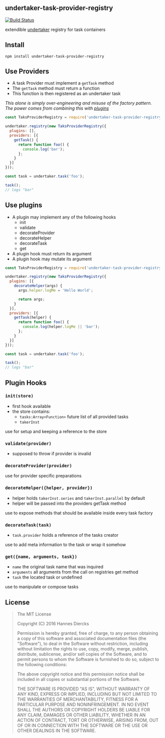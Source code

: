undertaker-task-provider-registry
---------------------------------

[![Build Status](https://img.shields.io/travis/Xiphe/undertaker-task-provider-registry/master.svg?style=flat-square)](https://travis-ci.org/Xiphe/undertaker-task-provider-registry)

extendible [undertaker](https://github.com/gulpjs/undertaker) registry for task containers


Install
-------

`npm install undertaker-task-provider-registry`


Use Providers
-------------

 - A task Provider must implement a `getTask` method
 - The `getTask` method must return a function
 - This function is then registered as an undertaker task

_This alone is simply over-engineering and misuse of the factory pattern.
The power comes from combining this with [plugins](#use-plugins)_

```js
const TaksProviderRegistry = require('undertaker-task-provider-registry');

undertaker.registry(new TaksProviderRegistry({
  plugins: [],
  providers: [{
    getTask() {
      return function foo() {
        console.log('bar');
      };
    }
  }]
}));

const task = undertaker.task('foo');

task();
// logs "bar"
```


Use plugins
-----------

 - A plugin may implement any of the following hooks
   - init
   - validate
   - decorateProvider
   - decorateHelper
   - decorateTask
   - get
 - A plugin hook must return its argument
 - A plugin hook may mutate its argument

```js
const TaksProviderRegistry = require('undertaker-task-provider-registry');

undertaker.registry(new TaksProviderRegistry({
  plugins: [{
    decorateHelper(args) {
      args.helper.logMe = 'Hello World';

      return args;
    }
  }],
  providers: [{
    getTask(helper) {
      return function foo() {
        console.log(helper.logMe || 'bar');
      };
    }
  }]
}));

const task = undertaker.task('foo');

task();
// logs "bar"
```


Plugin Hooks
------------

### `init(store)`

 - first hook available
 - the store contains:
   - `tasks:Array<Function>` future list of all provided tasks
   - `takerInst`

use for setup and keeping a reference to the store

### `validate(provider)`

 - supposed to throw if provider is invalid

### `decorateProvider(provider)`

use for provider specific preparations

### `decorateHelper({helper, provider})`

 - helper holds `takerInst.series` and `takerInst.parallel` by default
 - helper will be passed into the providers getTask method

use to expose methods that should be available inside every task factory 

### `decorateTask(task)`
 
 - `task.provider` holds a reference of the tasks creator

use to add meta information to the task or wrap it somehow

### `get({name, arguments, task})`
 
 - `name` the original task name that was inquired
 - `arguments` all arguments from the call on registries get method
 - `task` the located task or undefined

use to manipulate or compose tasks



License
-------

> The MIT License
> 
> Copyright (C) 2016 Hannes Diercks
> 
> Permission is hereby granted, free of charge, to any person obtaining a copy of
> this software and associated documentation files (the "Software"), to deal in
> the Software without restriction, including without limitation the rights to
> use, copy, modify, merge, publish, distribute, sublicense, and/or sell copies
> of the Software, and to permit persons to whom the Software is furnished to do
> so, subject to the following conditions:
> 
> The above copyright notice and this permission notice shall be included in all
> copies or substantial portions of the Software.
> 
> THE SOFTWARE IS PROVIDED "AS IS", WITHOUT WARRANTY OF ANY KIND, EXPRESS OR
> IMPLIED, INCLUDING BUT NOT LIMITED TO THE WARRANTIES OF MERCHANTABILITY, FITNESS
> FOR A PARTICULAR PURPOSE AND NONINFRINGEMENT. IN NO EVENT SHALL THE AUTHORS OR
> COPYRIGHT HOLDERS BE LIABLE FOR ANY CLAIM, DAMAGES OR OTHER LIABILITY, WHETHER
> IN AN ACTION OF CONTRACT, TORT OR OTHERWISE, ARISING FROM, OUT OF OR IN
> CONNECTION WITH THE SOFTWARE OR THE USE OR OTHER DEALINGS IN THE SOFTWARE.
